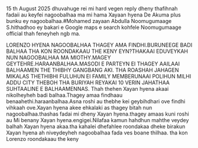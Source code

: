 15 th August 2025 dhuvahuge rei mi hard vegen reply dheny thafihnah fadaii au keyfei nagoobalhaa ma mi hama Xayaan hyena De Akuma plus bunku ey nagoobalhaa.#Mohamed zayaan Abdulla Noomugumaage S.hithadhoo ey bakari e
Google maps e search kohfele Noomugumaage official thah feneyheh ngb ma.

LORENZO HYENA NAGOOBALHAA
THAGEY AMA FINDHI.BURUNEEGE BADI BALHAA
THA KON ROONDAKAAU THE KENY EYN?THAKAAI EDUVEYKAH NUN NAGOOBALHAA MA MIOTHY.MAGEY GEYTEHRE.HARAANBALHAA.MASODI E PARTEYN EI
THAGEY AAILAAI BALHAAMEN THE THIBHY GANGBANG AKI.
THA ROASHAH JAHAGEN MIKALAS THETHIBHI 
FULUHUN EI FAMILY MEMBERUNAAI POLIHUN
MILHI ADDU CITY THEBOH THA BURIYAH REYAKAI
10 VERIN JAHATHAA SUHTAALINE E BALHAAMENNAS.
Thah thehen Xayan hyena akaai nikolheyheh badi
balhaa.Thagey amaa findhaau benaahethi.haraanbalhaa.Asna roshi au thebhe kei geybihdhari ove findhi vihkaah ove.Xayan hyena akee ehkalaki as thagey bitah nun nagoobalhaa.thashas fadai mi dheny Xayan hyena.thagey amaas kuni roshi au Mi benany Xayan hyena.engigei.Nilafaa kamun hahdhun mahthe veydey balhah Xayan hyena akaa.tha kahalei dhefahlee roondakaa dheke birakun Xayan hyena ah niveydeyheh nagoobalhaa fada ves boane thilhaa.
tha kon Lorenzo roondakaau the keny 


















